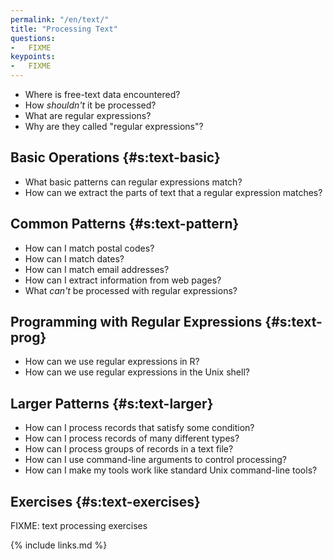 ```yaml
---
permalink: "/en/text/"
title: "Processing Text"
questions:
-   FIXME
keypoints:
-   FIXME
---
```


-   Where is free-text data encountered?
-   How *shouldn't* it be processed?
-   What are regular expressions?
-   Why are they called "regular expressions"?

## Basic Operations {#s:text-basic}

-   What basic patterns can regular expressions match?
-   How can we extract the parts of text that a regular expression matches?

## Common Patterns {#s:text-pattern}

-   How can I match postal codes?
-   How can I match dates?
-   How can I match email addresses?
-   How can I extract information from web pages?
-   What *can't* be processed with regular expressions?

## Programming with Regular Expressions {#s:text-prog}

-   How can we use regular expressions in R?
-   How can we use regular expressions in the Unix shell?

## Larger Patterns {#s:text-larger}

-   How can I process records that satisfy some condition?
-   How can I process records of many different types?
-   How can I process groups of records in a text file?
-   How can I use command-line arguments to control processing?
-   How can I make my tools work like standard Unix command-line tools?

## Exercises {#s:text-exercises}

FIXME: text processing exercises

{% include links.md %}
